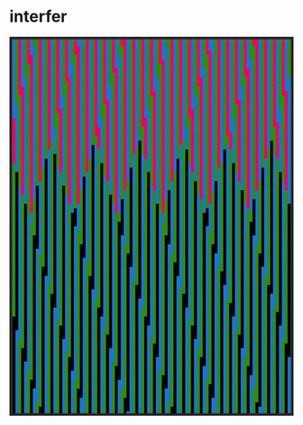 <h1>interfer</h1>
<p align="center">
    <img width="700px" src="https://github.com/patakk/interfer/blob/master/sample.png">
</p>
